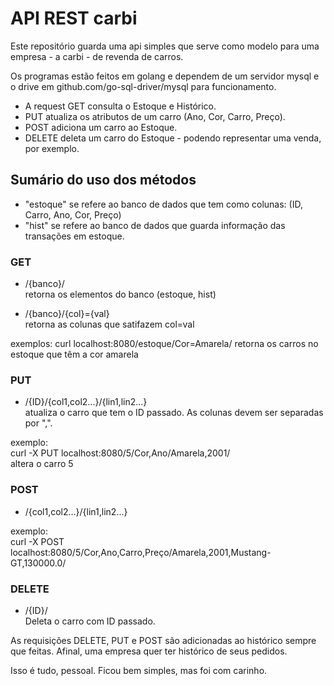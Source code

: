 # API REST carbi

Este repositório guarda uma api simples que serve como modelo para uma empresa - a carbi - de revenda de carros.

Os programas estão feitos em golang e dependem de um servidor mysql e o drive em github.com/go-sql-driver/mysql para funcionamento.

- A request GET consulta o Estoque e Histórico.
- PUT atualiza os atributos de um carro (Ano, Cor, Carro, Preço).
- POST adiciona um carro ao Estoque.
- DELETE deleta um carro do Estoque - podendo representar uma venda, por exemplo.

## Sumário do uso dos métodos

- "estoque" se refere ao banco de dados que tem como colunas: (ID, Carro, Ano, Cor, Preço)
- "hist" se refere ao banco de dados que guarda informação das transações em estoque.

### GET

- /{banco}/  
retorna os elementos do banco (estoque, hist)

- /{banco}/{col}={val}  
retorna as colunas que satifazem col=val

exemplos:
curl localhost:8080/estoque/Cor=Amarela/
retorna os carros no estoque que têm a cor amarela

### PUT
- /{ID}/{col1,col2...}/{lin1,lin2...}  
atualiza o carro que tem o ID passado. As colunas devem ser separadas por ",".

exemplo:  
curl -X PUT localhost:8080/5/Cor,Ano/Amarela,2001/  
altera o carro 5

### POST
- /{col1,col2...}/{lin1,lin2...}

exemplo:  
curl -X POST localhost:8080/5/Cor,Ano,Carro,Preço/Amarela,2001,Mustang-GT,130000.0/  

### DELETE
- /{ID}/  
Deleta o carro com ID passado.

As requisições DELETE, PUT e POST são adicionadas ao histórico sempre que feitas. Afinal, uma empresa quer ter histórico de seus pedidos.

Isso é tudo, pessoal. Ficou bem simples, mas foi com carinho.
